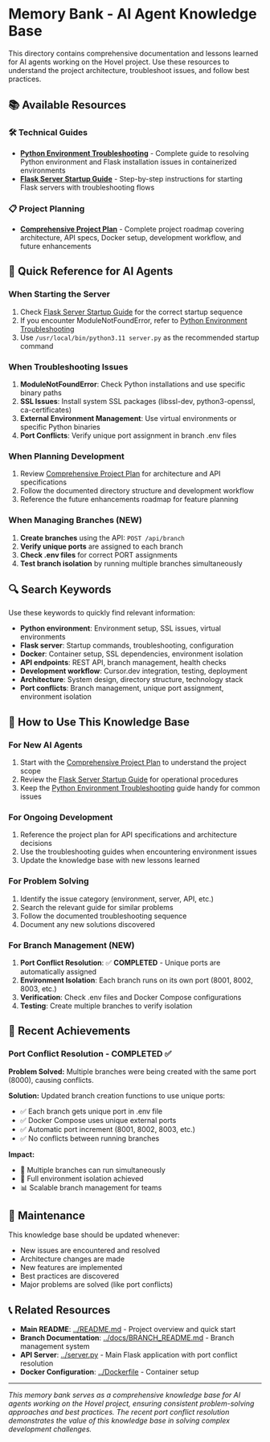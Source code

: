 # Memory Bank - AI Agent Knowledge Base

This directory contains comprehensive documentation and lessons learned for AI agents working on the Hovel project. Use these resources to understand the project architecture, troubleshoot issues, and follow best practices.

## 📚 Available Resources

### 🛠️ Technical Guides
- **[Python Environment Troubleshooting](python-environment-troubleshooting.md)** - Complete guide to resolving Python environment and Flask installation issues in containerized environments
- **[Flask Server Startup Guide](flask-server-startup-guide.md)** - Step-by-step instructions for starting Flask servers with troubleshooting flows

### 📋 Project Planning
- **[Comprehensive Project Plan](project-plan-comprehensive.md)** - Complete project roadmap covering architecture, API specs, Docker setup, development workflow, and future enhancements

## 🎯 Quick Reference for AI Agents

### When Starting the Server
1. Check [Flask Server Startup Guide](flask-server-startup-guide.md) for the correct startup sequence
2. If you encounter ModuleNotFoundError, refer to [Python Environment Troubleshooting](python-environment-troubleshooting.md)
3. Use `/usr/local/bin/python3.11 server.py` as the recommended startup command

### When Troubleshooting Issues
1. **ModuleNotFoundError**: Check Python installations and use specific binary paths
2. **SSL Issues**: Install system SSL packages (libssl-dev, python3-openssl, ca-certificates)
3. **External Environment Management**: Use virtual environments or specific Python binaries
4. **Port Conflicts**: Verify unique port assignment in branch .env files

### When Planning Development
1. Review [Comprehensive Project Plan](project-plan-comprehensive.md) for architecture and API specifications
2. Follow the documented directory structure and development workflow
3. Reference the future enhancements roadmap for feature planning

### When Managing Branches (NEW)
1. **Create branches** using the API: `POST /api/branch`
2. **Verify unique ports** are assigned to each branch
3. **Check .env files** for correct PORT assignments
4. **Test branch isolation** by running multiple branches simultaneously

## 🔍 Search Keywords

Use these keywords to quickly find relevant information:

- **Python environment**: Environment setup, SSL issues, virtual environments
- **Flask server**: Startup commands, troubleshooting, configuration
- **Docker**: Container setup, SSL dependencies, environment isolation
- **API endpoints**: REST API, branch management, health checks
- **Development workflow**: Cursor.dev integration, testing, deployment
- **Architecture**: System design, directory structure, technology stack
- **Port conflicts**: Branch management, unique port assignment, environment isolation

## 📖 How to Use This Knowledge Base

### For New AI Agents
1. Start with the [Comprehensive Project Plan](project-plan-comprehensive.md) to understand the project scope
2. Review the [Flask Server Startup Guide](flask-server-startup-guide.md) for operational procedures
3. Keep the [Python Environment Troubleshooting](python-environment-troubleshooting.md) guide handy for common issues

### For Ongoing Development
1. Reference the project plan for API specifications and architecture decisions
2. Use the troubleshooting guides when encountering environment issues
3. Update the knowledge base with new lessons learned

### For Problem Solving
1. Identify the issue category (environment, server, API, etc.)
2. Search the relevant guide for similar problems
3. Follow the documented troubleshooting sequence
4. Document any new solutions discovered

### For Branch Management (NEW)
1. **Port Conflict Resolution**: ✅ **COMPLETED** - Unique ports are automatically assigned
2. **Environment Isolation**: Each branch runs on its own port (8001, 8002, 8003, etc.)
3. **Verification**: Check .env files and Docker Compose configurations
4. **Testing**: Create multiple branches to verify isolation

## 🎉 Recent Achievements

### Port Conflict Resolution - COMPLETED ✅
**Problem Solved:** Multiple branches were being created with the same port (8000), causing conflicts.

**Solution:** Updated branch creation functions to use unique ports:
- ✅ Each branch gets unique port in .env file
- ✅ Docker Compose uses unique external ports
- ✅ Automatic port increment (8001, 8002, 8003, etc.)
- ✅ No conflicts between running branches

**Impact:**
- 🚀 Multiple branches can run simultaneously
- 🔧 Full environment isolation achieved
- 📊 Scalable branch management for teams

## 🔄 Maintenance

This knowledge base should be updated whenever:
- New issues are encountered and resolved
- Architecture changes are made
- New features are implemented
- Best practices are discovered
- Major problems are solved (like port conflicts)

## 📞 Related Resources

- **Main README**: [../README.md](../README.md) - Project overview and quick start
- **Branch Documentation**: [../docs/BRANCH_README.md](../docs/BRANCH_README.md) - Branch management system
- **API Server**: [../server.py](../server.py) - Main Flask application with port conflict resolution
- **Docker Configuration**: [../Dockerfile](../Dockerfile) - Container setup

---

*This memory bank serves as a comprehensive knowledge base for AI agents working on the Hovel project, ensuring consistent problem-solving approaches and best practices. The recent port conflict resolution demonstrates the value of this knowledge base in solving complex development challenges.* 